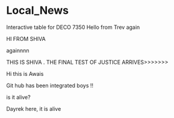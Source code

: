 # Local_News
Interactive table for DECO 7350
Hello from Trev
again


HI FROM SHIVA

againnnn


THIS IS SHIVA . THE FINAL TEST OF JUSTICE ARRIVES>>>>>>>

Hi this is Awais

Git hub has been integrated boys !!

is it alive?

Dayrek here, it is alive
